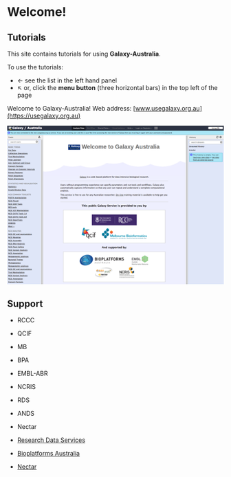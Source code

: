 # Welcome!

## Tutorials

This site contains tutorials for using **Galaxy-Australia**.

To use the tutorials:

* &#8592; see the list in the left hand panel
* &#8598; or, click the **menu button** (three horizontal bars) in the top left of the page

Welcome to Galaxy-Australia! Web address: [www.usegalaxy.org.au](https://usegalaxy.org.au)

![galaxy-aust](galaxy-aust.png)

## Support

* RCCC
* QCIF
* MB
* BPA
* EMBL-ABR
* NCRIS
* RDS
* ANDS
* Nectar


* [Research Data Services](http://omics.data.edu.au/)
* [Bioplatforms Australia](http://www.bioplatforms.com/antibiotic-resistant-pathogens/)
* [Nectar](http://www.nectar.org.au/)
